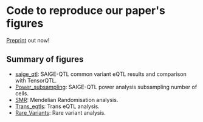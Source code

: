 # Code to reproduce our paper's figures

[Preprint](https://www.medrxiv.org/content/10.1101/2024.05.15.24307317v1) out now!

## Summary of figures

* [saige_qtl](saige_qtl): SAIGE-QTL common variant eQTL results and comparison with TensorQTL.
* [Power_subsampling](Power_subsampling): SAIGE-QTL power analysis subsampling number of cells.
* [SMR](SMR): Mendelian Randomisation analysis.
* [Trans_eqtls](Trans_eqtls): Trans eQTL analysis.
* [Rare_Variants](Rare_Variants): Rare variant analysis.
